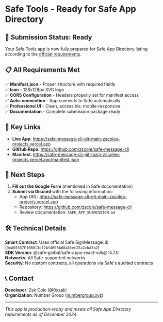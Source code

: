 # Safe Tools - Ready for Safe App Directory

## 🎯 Submission Status: Ready

Your Safe Tools app is now fully prepared for Safe App Directory listing according to the [official requirements](https://help.safe.global/en/articles/145503-how-to-create-a-safe-app-with-safe-apps-sdk-and-list-it).

## 📋 All Requirements Met

✅ **Manifest.json** - Proper structure with required fields  
✅ **Icon** - 128x128px SVG logo  
✅ **CORS Configuration** - Headers properly set for manifest access  
✅ **Auto-connection** - App connects to Safe automatically  
✅ **Professional UI** - Clean, accessible, mobile-responsive  
✅ **Documentation** - Complete submission package ready  

## 🔗 Key Links

- **Live App**: https://safe-message-cli-git-main-zscoles-projects.vercel.app
- **GitHub Repo**: https://github.com/zscole/safe-message-cli
- **Manifest**: https://safe-message-cli-git-main-zscoles-projects.vercel.app/manifest.json

## 📝 Next Steps

1. **Fill out the Google Form** (mentioned in Safe documentation)
2. **Submit via Discord** with the following information:
   - App URL: https://safe-message-cli-git-main-zscoles-projects.vercel.app
   - Repository: https://github.com/zscole/safe-message-cli
   - Review documentation: `SAFE_APP_SUBMISSION.md`

## 🛠 Technical Details

**Smart Contract**: Uses official Safe SignMessageLib (`0xA65387F16B013cf2Af4605Ad8aA5ec25a2cbA3a2`)  
**SDK Version**: @safe-global/safe-apps-react-sdk@^4.7.0  
**Networks**: All Safe-supported networks  
**Security**: No custom contracts, all operations via Safe's audited contracts  

## 📞 Contact

**Developer**: Zak Cole ([@0xzak](https://x.com/0xzak))  
**Organization**: Number Group ([numbergroup.xyz](https://numbergroup.xyz))  

---

*This app is production-ready and meets all Safe App Directory requirements as of December 2024.* 